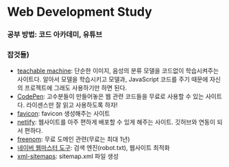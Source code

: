 # Web Development Study

### 공부 방법: 코드 아카데미, 유튜브  

### 잡것들)  
* [teachable machine](https://teachablemachine.withgoogle.com/train): 단순한 이미지, 음성의 분류 모델을 코드없이 학습시켜주는 사이트다. 알아서 모델을 학습시키고 모델과, JavaScript 코드를 주기 때문에 자신의 프로젝트에 그래도 사용하기만 하면 된다.   
* [CodePen](https://codepen.io/): 고수분들이 만들어놓은 웹 관련 코드들을 무료로 사용할 수 있는 사이트다. 라이센스만 잘 읽고 사용하도록 하자!  
* [favicon](https://www.favicon-generator.org/): favicon 생성해주는 사이트  
* [netlify](https://www.netlify.com/): 웹사이트를 아주 편하게 배포할 수 있게 해주는 사이트. 깃허브와 연동이 되서 편하다.  
* [freenom](https://my.freenom.com/clientarea.php): 무료 도메인 관련(무료는 최대 1년)  
* [네이버 웹마스터 도구](https://searchadvisor.naver.com/console/board): 검색 엔진(robot.txt), 웹사이트 최적화  
* [xml-sitemaps](https://www.xml-sitemaps.com/): sitemap.xml 파일 생성  
